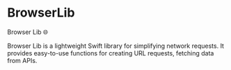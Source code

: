 # BrowserLib

Browser Lib 🌐

Browser Lib is a lightweight Swift library for simplifying network requests. It provides easy-to-use functions for creating URL requests, fetching data from APIs.
